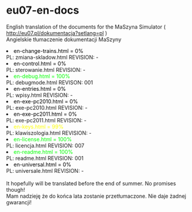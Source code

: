 # eu07-en-docs
English translation of the documents for the MaSzyna Simulator ( http://eu07.pl/dokumentacja?setlang=pl ) 
<br>
Angielskie tłumaczenie dokumentacji MaSzyny 

<li><FONT COLOR="000000"> en-change-trains.html  = 0% </FONT>
<br> PL: zmiana-skladow.html    REVISION: -
<br>
<li><FONT COLOR="000000"> en-control.html = 0% </FONT>
<br> PL: sterowanie.html        REVISION: -
<br>
<li><FONT COLOR="00FF00"> en-debug.html = 100% </FONT>
<br> PL: debugmode.html         REVISON: 001
<br>
<li><FONT COLOR="000000"> en-entries.html = 0% </FONT>
<br> PL: wpisy.html             REVISION: -
<br>
<li><FONT COLOR="000000"> en-exe-pc2010.html = 0% </FONT>
<br> PL: exe-pc2010.html        REVISION: -
<br>
<li><FONT COLOR="000000"> en-exe-pc2011.html = 0% </FONT>
<br> PL: exe-pc2011.html        REVISION: -
<br>
<li><FONT COLOR="FFFF00"> en-keys.html = 99% </FONT>
<br> PL: klawiszologia.html     REVISION: -
<br>
<li><FONT COLOR="00FF00"> en-license.html = 100% </FONT>
<br> PL: licencja.html          REVISION: 007
<br>
<li><FONT COLOR="00FF00"> en-readme.html = 100% </FONT>
<br> PL: readme.html            REVISION: 001
<br>
<li><FONT COLOR="000000"> en-universal.html = 0% </FONT>
<br> PL: universale.html        REVISION: -
<br><br>
It hopefully will be translated before the end of summer. No promises though! <br>
Mam nadzieję że do końca lata zostanie przetłumaczone. Nie daje żadnej gwarancji!

